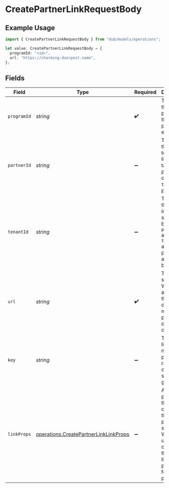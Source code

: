 # CreatePartnerLinkRequestBody

## Example Usage

```typescript
import { CreatePartnerLinkRequestBody } from "dub/models/operations";

let value: CreatePartnerLinkRequestBody = {
  programId: "<id>",
  url: "https://charming-doorpost.name",
};
```

## Fields

| Field                                                                                                                                       | Type                                                                                                                                        | Required                                                                                                                                    | Description                                                                                                                                 |
| ------------------------------------------------------------------------------------------------------------------------------------------- | ------------------------------------------------------------------------------------------------------------------------------------------- | ------------------------------------------------------------------------------------------------------------------------------------------- | ------------------------------------------------------------------------------------------------------------------------------------------- |
| `programId`                                                                                                                                 | *string*                                                                                                                                    | :heavy_check_mark:                                                                                                                          | The ID of the program that the partner is enrolled in.                                                                                      |
| `partnerId`                                                                                                                                 | *string*                                                                                                                                    | :heavy_minus_sign:                                                                                                                          | The ID of the partner to create a link for. Will take precedence over `tenantId` if provided.                                               |
| `tenantId`                                                                                                                                  | *string*                                                                                                                                    | :heavy_minus_sign:                                                                                                                          | The ID of the partner in your system. If both `partnerId` and `tenantId` are not provided, an error will be thrown.                         |
| `url`                                                                                                                                       | *string*                                                                                                                                    | :heavy_check_mark:                                                                                                                          | The URL to shorten. Will throw an error if the domain doesn't match the program's default URL domain.                                       |
| `key`                                                                                                                                       | *string*                                                                                                                                    | :heavy_minus_sign:                                                                                                                          | The short link slug. If not provided, a random 7-character slug will be generated.                                                          |
| `linkProps`                                                                                                                                 | [operations.CreatePartnerLinkLinkProps](../../models/operations/createpartnerlinklinkprops.md)                                              | :heavy_minus_sign:                                                                                                                          | Additional properties that you can pass to the partner's short link. Will be used to override the default link properties for this partner. |